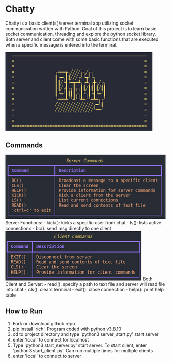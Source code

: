 # Chatty
Chatty is a basic client(s)/server terminal app utilizing socket communication written with Python. Goal of this project is to learn basic socket communication, threading and explore the python socket library. Both server and client come with some basic functions that are executed when a specific message is entered into the terminal.

<img src='https://github.com/ianmat55/socket-chatbot/blob/main/images/chatty.png'>

## Commands 
<img src='https://github.com/ianmat55/socket-chatbot/blob/main/images/server_cmds.png'>
Server Functions:
- kick(): kicks a specific user from chat
- ls(): lists active connections
- bc(): send msg directly to one client

<img src = 'https://github.com/ianmat55/socket-chatbot/blob/main/images/client_cmds.png'>
Both Client and Server:
- read(): specify a path to text file and server will read file into chat
- cls(): clears terminal
- exit(): close connection
- help(): print help table

## How to Run
1. Fork or download github repo
2. pip install 'rich'. Program coded with python v3.8.10
3. cd to project directory and type 'python3 server_start.py' start server
4. enter 'local' to connect for localhost
5. Type 'python3 start_server.py' start server. To start client, enter 'python3 start_client.py'. Can run multiple times for multiple clients
6. enter 'local' to connect to server


